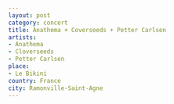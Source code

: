 ```yaml
---
layout: post
category: concert
title: Anathema + Coverseeds + Petter Carlsen
artists: 
- Anathema
- Cloverseeds
- Petter Carlsen
place: 
- Le Bikini
country: France
city: Ramonville-Saint-Agne
---
```


